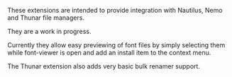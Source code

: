 These extensions are intended to provide integration with Nautilus, Nemo and Thunar file managers.

They are a work in progress.

Currently they allow easy previewing of font files by simply selecting them while font-viewer is open and add an install item to the context menu.

The Thunar extension also adds very basic bulk renamer support.

